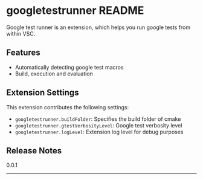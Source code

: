 # googletestrunner README

Google test runner is an extension, which helps you run google tests from within VSC.

## Features

* Automatically detecting google test macros
* Build, execution and evaluation

## Extension Settings

This extension contributes the following settings:

* `googletestrunner.buildFolder`: Specifies the build folder of cmake
* `googletestrunner.gtestVerbosityLevel`: Google test verbosity level
* `googletestrunner.logLevel`: Extension log level for debug purposes
## Release Notes

0.0.1

-----------------------------------------------------------------------------------------------------------
